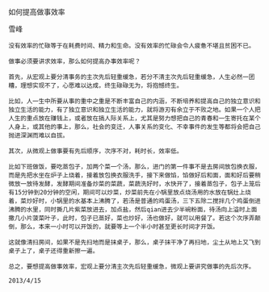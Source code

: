 如何提高做事效率

雪峰


    没有效率的忙碌等于在耗费时间、精力和生命。没有效率的忙碌会令人疲惫不堪且贫困不已。

    做事必须要讲求效率，那么如何提高办事效率呢？

    首先，从宏观上要分清事务的主次先后轻重缓急，若分不清主次先后轻重缓急，人生必然一团糟，理想实现不了，心愿难以达成，终生碌碌无为，将抱憾终生。

    比如，人一生中所要从事的重中之重是不断丰富自己的内涵，不断培养和提高自己的独立意识和独立生活的能力，有了独立意识和独立生活的能力，就将游刃有余立于不败之地。如果一个人把人生的重点放在赚钱上，或者放在搞人际关系上，尤其是努力想把自己的青春和一生寄托在某个人身上，或其他的事上，那么，社会的变迁，人事关系的变化、不幸事件的发生等都将会把自己抛进深渊而难以自拔。

    其次，从微观上做事要有先后顺序，次序不对，耗时长，效率低。

    比如下班做饭，要吃蒸包子，加两个菜一个汤，那么，进门的第一件事不是去房间放包换衣服，而是先把水坐在炉子上烧着，接着放包换衣服洗手，接下来做馅，馅做好后和面，面和好后要稍微放一放待发酵，发酵期间准备炒菜的菜蔬，菜蔬洗好时，水快开了，接着蒸包子，包子上笼后有15分钟到20分钟的空闲，期间可以炒菜，炒菜前先在小锅里放点烧汤用的水放在锅灶上烧着，菜炒好时，小锅里的水基本上沸腾了，若汤是普通的鸡蛋汤，三下五除二搅拌几个鸡蛋倒进沸腾的水里，同时撕几片紫菜放进去，加点盐，然后qian进去少半碗粉面，待汤向上溢时上面撒几小片菠菜叶子，此时，包子已蒸好，菜也炒好，汤也做好，就可以用餐了。若这个次序弄颠倒，那么，本来一小时可以开饭的，就要等上一个半小时甚至更长时间才开饭。

    这就像清扫房间，如果不是先扫地而是抹桌子，那么，桌子抹干净了再扫地，尘土从地上又飞到桌子上了，桌子还得重新擦一遍。

    总之，要想提高做事效率，宏观上要分清主次先后轻重缓急，微观上要讲究做事的先后次序。

    2013/4/15



